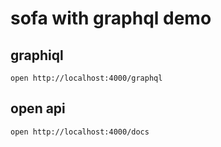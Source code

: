 # sofa with graphql demo


## graphiql

```code
open http://localhost:4000/graphql
```

## open api

```code
open http://localhost:4000/docs

```